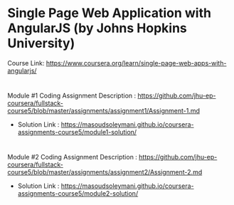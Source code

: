 # Single Page Web Application with AngularJS (by Johns Hopkins University)
Course Link: https://www.coursera.org/learn/single-page-web-apps-with-angularjs/

#
Module #1 Coding Assignment
Description : https://github.com/jhu-ep-coursera/fullstack-course5/blob/master/assignments/assignment1/Assignment-1.md
- Solution Link : https://masoudsoleymani.github.io/coursera-assignments-course5/module1-solution/

#
Module #2 Coding Assignment
Description : https://github.com/jhu-ep-coursera/fullstack-course5/blob/master/assignments/assignment2/Assignment-2.md
- Solution Link : https://masoudsoleymani.github.io/coursera-assignments-course5/module2-solution/




